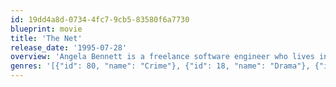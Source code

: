 ```yaml
---
id: 19dd4a8d-0734-4fc7-9cb5-83580f6a7730
blueprint: movie
title: 'The Net'
release_date: '1995-07-28'
overview: 'Angela Bennett is a freelance software engineer who lives in a world of computer technology. When a cyber friend asks Bennett to debug a new game, she inadvertently becomes involved in a conspiracy that will soon turn her life upside down. While on vacation in Mexico, her purse is stolen. She soon finds that people and events may not be what they seem as she becomes the target of an assassination. Her vacation is ruined.  She gets a new passport at the U.S. Embassy in Mexico but it has the wrong name, Ruth Marx. When she returns to the U.S. to sort things out, she discovers that Ruth Marx has an unsavory past and a lengthy  police record. To make matters worse, another person has assumed her real identity ...'
genres: '[{"id": 80, "name": "Crime"}, {"id": 18, "name": "Drama"}, {"id": 9648, "name": "Mystery"}, {"id": 53, "name": "Thriller"}, {"id": 28, "name": "Action"}]'
---
```

